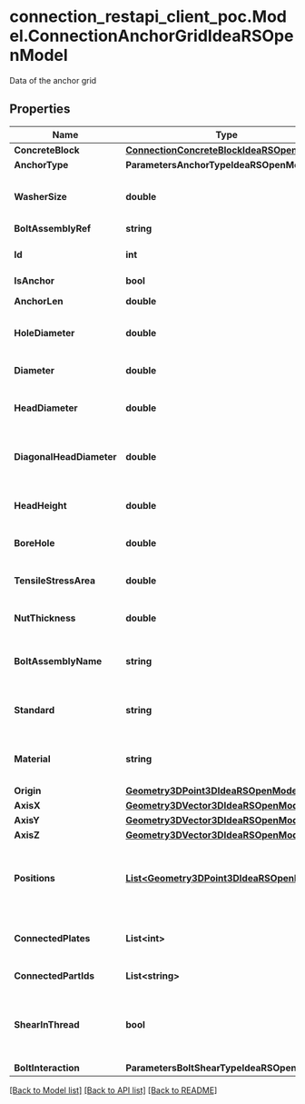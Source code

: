 # connection_restapi_client_poc.Model.ConnectionAnchorGridIdeaRSOpenModel
Data of the anchor grid

## Properties

Name | Type | Description | Notes
------------ | ------------- | ------------- | -------------
**ConcreteBlock** | [**ConnectionConcreteBlockIdeaRSOpenModel**](ConnectionConcreteBlockIdeaRSOpenModel.md) |  | [optional] 
**AnchorType** | **ParametersAnchorTypeIdeaRSOpenModel** |  | [optional] 
**WasherSize** | **double** | Washer Size used if AnchorType is washer | [optional] 
**BoltAssemblyRef** | **string** |  | [optional] 
**Id** | **int** | Unique Id of the bolt grid | [optional] 
**IsAnchor** | **bool** | Is Anchor | [optional] 
**AnchorLen** | **double** | Anchor lenght | [optional] 
**HoleDiameter** | **double** | The diameter of the hole | [optional] 
**Diameter** | **double** | The diameter of bolt | [optional] 
**HeadDiameter** | **double** | The head diameter of bolt | [optional] 
**DiagonalHeadDiameter** | **double** | The Diagonal Head Diameter of bolt | [optional] 
**HeadHeight** | **double** | The Head Height of bolt | [optional] 
**BoreHole** | **double** | The BoreHole of bolt | [optional] 
**TensileStressArea** | **double** | The Tensile Stress Area of bolt | [optional] 
**NutThickness** | **double** | The Nut Thickness of bolt | [optional] 
**BoltAssemblyName** | **string** | The description of the bolt assembly | [optional] 
**Standard** | **string** | The standard of the bolt assembly | [optional] 
**Material** | **string** | The material of the bolt assembly | [optional] 
**Origin** | [**Geometry3DPoint3DIdeaRSOpenModel**](Geometry3DPoint3DIdeaRSOpenModel.md) |  | [optional] 
**AxisX** | [**Geometry3DVector3DIdeaRSOpenModel**](Geometry3DVector3DIdeaRSOpenModel.md) |  | [optional] 
**AxisY** | [**Geometry3DVector3DIdeaRSOpenModel**](Geometry3DVector3DIdeaRSOpenModel.md) |  | [optional] 
**AxisZ** | [**Geometry3DVector3DIdeaRSOpenModel**](Geometry3DVector3DIdeaRSOpenModel.md) |  | [optional] 
**Positions** | [**List&lt;Geometry3DPoint3DIdeaRSOpenModel&gt;**](Geometry3DPoint3DIdeaRSOpenModel.md) | Positions of holes in the local coodinate system of the bolt grid | [optional] 
**ConnectedPlates** | **List&lt;int&gt;** | Identifiers of the connected plates | [optional] 
**ConnectedPartIds** | **List&lt;string&gt;** | Id of the weld | [optional] 
**ShearInThread** | **bool** | Indicates, whether a shear plane is in the thread of a bolt. | [optional] 
**BoltInteraction** | **ParametersBoltShearTypeIdeaRSOpenModel** |  | [optional] 

[[Back to Model list]](../README.md#documentation-for-models) [[Back to API list]](../README.md#documentation-for-api-endpoints) [[Back to README]](../README.md)

